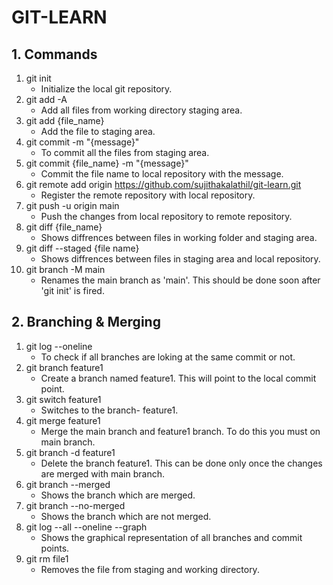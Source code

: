 # GIT-LEARN
## 1. Commands
1. git init
    - Initialize the local git repository.
2. git add -A
    - Add all files from working directory staging area.
3. git add {file_name}
    - Add the file to staging area.
4. git commit -m "{message}"
    - To commit all the files from staging area.
5. git commit {file_name} -m "{message}"
    - Commit the file name to local repository with the message.
6. git remote add origin https://github.com/sujithakalathil/git-learn.git
    - Register the remote repository with local repository.
7. git push -u origin main
    - Push the changes from local repository to remote repository.
8. git diff {file_name}
    - Shows diffrences between files in working folder and staging area.
9. git diff --staged {file name}
    - Shows diffrences between files in staging area and local repository.
10. git branch -M main
    -  Renames the main branch as 'main'. This should be done soon after 'git init' is fired.

## 2. Branching & Merging

1. git log --oneline
    - To check if all branches are loking at the same commit or not.
2. git branch feature1
    - Create a branch named feature1. This will point to the local  commit point.
3. git switch feature1
    - Switches to the branch- feature1.
4. git merge feature1
    - Merge the main branch and feature1 branch. To do this you must on main branch.
5. git branch -d feature1
    - Delete the branch feature1. This can be done only once the changes are merged with main branch.
6. git branch --merged
    - Shows the branch which are merged.
7. git branch --no-merged
    - Shows the branch which are not merged.
8. git log --all --oneline --graph
    - Shows the graphical representation of all branches and commit points.
9. git rm file1
    - Removes the file from staging and working directory.